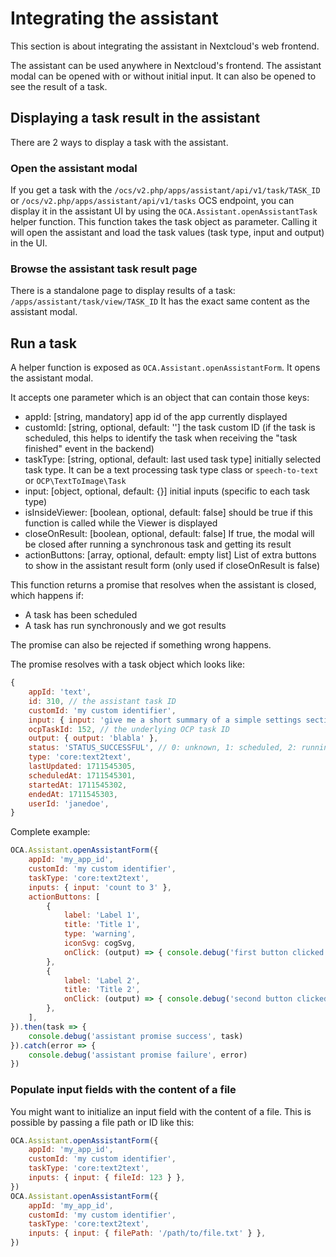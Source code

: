 # Integrating the assistant

This section is about integrating the assistant in Nextcloud's web frontend.

The assistant can be used anywhere in Nextcloud's frontend. The assistant modal can be opened with or without initial input.
It can also be opened to see the result of a task.

## Displaying a task result in the assistant

There are 2 ways to display a task with the assistant.

### Open the assistant modal

If you get a task with the `/ocs/v2.php/apps/assistant/api/v1/task/TASK_ID` or `/ocs/v2.php/apps/assistant/api/v1/tasks` OCS endpoint,
you can display it in the assistant UI by using the `OCA.Assistant.openAssistantTask` helper function.
This function takes the task object as parameter. Calling it will open the assistant and load the task values
(task type, input and output) in the UI.

### Browse the assistant task result page

There is a standalone page to display results of a task:
`/apps/assistant/task/view/TASK_ID`
It has the exact same content as the assistant modal.

## Run a task

A helper function is exposed as `OCA.Assistant.openAssistantForm`. It opens the assistant modal.

It accepts one parameter which is an object that can contain those keys:
* appId: [string, mandatory] app id of the app currently displayed
* customId: [string, optional, default: ''] the task custom ID (if the task is scheduled, this helps to identify the task when receiving the "task finished" event in the backend)
* taskType: [string, optional, default: last used task type] initially selected task type. It can be a text processing task type class or `speech-to-text` or `OCP\TextToImage\Task`
* input: [object, optional, default: {}] initial inputs (specific to each task type)
* isInsideViewer: [boolean, optional, default: false] should be true if this function is called while the Viewer is displayed
* closeOnResult: [boolean, optional, default: false] If true, the modal will be closed after running a synchronous task and getting its result
* actionButtons: [array, optional, default: empty list] List of extra buttons to show in the assistant result form (only used if closeOnResult is false)

This function returns a promise that resolves when the assistant is closed, which happens if:
* A task has been scheduled
* A task has run synchronously and we got results

The promise can also be rejected if something wrong happens.

The promise resolves with a task object which looks like:

```javascript
{
	appId: 'text',
	id: 310, // the assistant task ID
	customId: 'my custom identifier',
	input: { input: 'give me a short summary of a simple settings section about GitHub' },
	ocpTaskId: 152, // the underlying OCP task ID
	output: { output: 'blabla' },
	status: 'STATUS_SUCCESSFUL', // 0: unknown, 1: scheduled, 2: running, 3: sucessful, 4: failed
	type: 'core:text2text',
	lastUpdated: 1711545305,
	scheduledAt: 1711545301,
	startedAt: 1711545302,
	endedAt: 1711545303,
	userId: 'janedoe',
}
```

Complete example:
``` javascript
OCA.Assistant.openAssistantForm({
	appId: 'my_app_id',
	customId: 'my custom identifier',
	taskType: 'core:text2text',
	inputs: { input: 'count to 3' },
	actionButtons: [
		{
			label: 'Label 1',
			title: 'Title 1',
			type: 'warning',
			iconSvg: cogSvg,
			onClick: (output) => { console.debug('first button clicked', output) },
		},
		{
			label: 'Label 2',
			title: 'Title 2',
			onClick: (output) => { console.debug('second button clicked', output) },
		},
	],
}).then(task => {
	console.debug('assistant promise success', task)
}).catch(error => {
	console.debug('assistant promise failure', error)
})
```

### Populate input fields with the content of a file

You might want to initialize an input field with the content of a file.
This is possible by passing a file path or ID like this:

``` javascript
OCA.Assistant.openAssistantForm({
	appId: 'my_app_id',
	customId: 'my custom identifier',
	taskType: 'core:text2text',
	inputs: { input: { fileId: 123 } },
})
OCA.Assistant.openAssistantForm({
	appId: 'my_app_id',
	customId: 'my custom identifier',
	taskType: 'core:text2text',
	inputs: { input: { filePath: '/path/to/file.txt' } },
})
```

